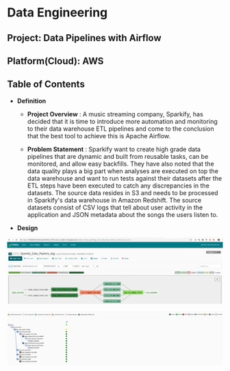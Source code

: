 ﻿# Data Engineering 
## Project: Data Pipelines with Airflow
## Platform(Cloud): AWS
## Table of Contents
* **Definition**
    * **Project Overview** :
    A music streaming company, Sparkify, has decided that it is time to introduce more automation and monitoring to their data warehouse ETL pipelines and come to the conclusion that the best tool to achieve this is Apache Airflow.
    
    * **Problem Statement** : 
     Sparkify want to create high grade data pipelines that are dynamic and built from reusable tasks, can be monitored, and allow easy backfills. They have also noted that the data quality plays a big part when analyses are executed on top the data warehouse and want to run tests against their datasets after the ETL steps have been executed to catch any discrepancies in the datasets. 
     The source data resides in S3 and needs to be processed in Sparkify's data warehouse in Amazon Redshift. The source datasets consist of CSV logs that tell about user activity in the application and JSON metadata about the songs the users listen to.

   
* **Design**
  
![Sparkify Data Model](/DataPipelinesWithAirflow/images/SparfiyDAG.jpg)    

![Sparkify Data Model](/DataPipelinesWithAirflow/images/Pipelineview.jpg)   

